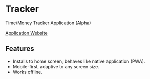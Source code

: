 # Tracker

Time/Money Tracker Application (Alpha)

[Application Website](https://isumix.github.io/tracker/)

## Features

- Installs to home screen, behaves like native application (PWA).
- Mobile-first, adaptive to any screen size.
- Works offline.
